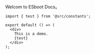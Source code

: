 Welcom to ESboot Docs。

```tsx
import { test } from '@src/constants';

export default () => (
  <div>
    This is a demo.
    {test}
  </div>
);
```
